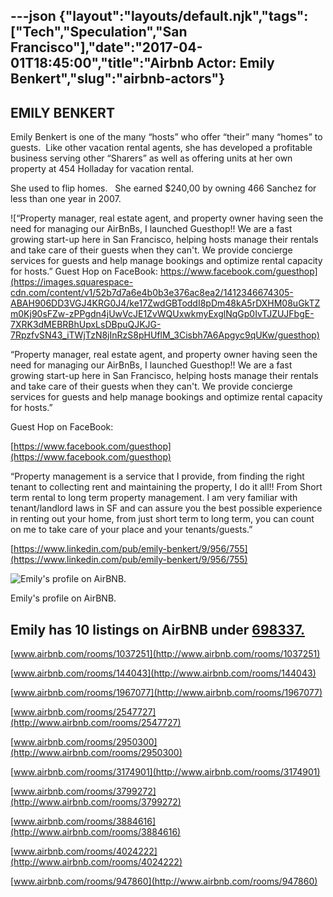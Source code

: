 ---json
{"layout":"layouts/default.njk","tags":["Tech","Speculation","San Francisco"],"date":"2017-04-01T18:45:00","title":"Airbnb Actor: Emily Benkert","slug":"airbnb-actors"}
---

**EMILY BENKERT**
-----------------

Emily Benkert is one of the many “hosts” who offer “their” many “homes” to guests.  Like other vacation rental agents, she has developed a profitable business serving other “Sharers” as well as offering units at her own property at 454 Holladay for vacation rental.

She used to flip homes.   She earned $240,00 by owning 466 Sanchez for less than one year in 2007.

![“Property manager, real estate agent, and property owner having seen the need for managing our AirBnBs, I launched Guesthop!! We are a fast growing start-up here in San Francisco, helping hosts manage their rentals and take care of their guests when they can't. We provide concierge services for guests and help manage bookings and optimize rental capacity for hosts.”   Guest Hop on FaceBook:    https://www.facebook.com/guesthop](https://images.squarespace-cdn.com/content/v1/52b7d7a6e4b0b3e376ac8ea2/1412346674305-ABAH906DD3VGJ4KRG0J4/ke17ZwdGBToddI8pDm48kA5rDXHM08uGkTZm0Kj90sFZw-zPPgdn4jUwVcJE1ZvWQUxwkmyExglNqGp0IvTJZUJFbgE-7XRK3dMEBRBhUpxLsDBpuQJKJG-7RpzfvSN43_iTWjTzN8jInRzS8pHUflM_3Cisbh7A6Apgyc9qUKw/guesthop)

“Property manager, real estate agent, and property owner having seen the need for managing our AirBnBs, I launched Guesthop!! We are a fast growing start-up here in San Francisco, helping hosts manage their rentals and take care of their guests when they can't. We provide concierge services for guests and help manage bookings and optimize rental capacity for hosts.”

Guest Hop on FaceBook:

[https://www.facebook.com/guesthop](https://www.facebook.com/guesthop)

“Property management is a service that I provide, from finding the right tenant to collecting rent and maintaining the property, I do it all!! From Short term rental to long term property management. I am very familiar with tenant/landlord laws in SF and can assure you the best possible experience in renting out your home, from just short term to long term, you can count on me to take care of your place and your tenants/guests.”

[https://www.linkedin.com/pub/emily-benkert/9/956/755](https://www.linkedin.com/pub/emily-benkert/9/956/755)

![Emily's profile on AirBNB.](https://images.squarespace-cdn.com/content/v1/52b7d7a6e4b0b3e376ac8ea2/1412346613101-49WFY4WW35MUV51OHPTX/ke17ZwdGBToddI8pDm48kEUn7m72EVQZGAIYAVsq2dpZw-zPPgdn4jUwVcJE1ZvWhcwhEtWJXoshNdA9f1qD7Xjs1RQ2trjUGUXrwm_8lmgwb-TOkenv2mEp8Cggd5cMUy1Q5u3VgHTkru-OcAovYg/Emily%27s+profile)

Emily's profile on AirBNB.

Emily has 10 listings on AirBNB under [698337.](http://www.airbnb.com/users/show/698337)
----------------------------------------------------------------------------------------

[www.airbnb.com/rooms/1037251](http://www.airbnb.com/rooms/1037251)

 [www.airbnb.com/rooms/144043](http://www.airbnb.com/rooms/144043)

 [www.airbnb.com/rooms/1967077](http://www.airbnb.com/rooms/1967077)

[www.airbnb.com/rooms/2547727](http://www.airbnb.com/rooms/2547727)

 [www.airbnb.com/rooms/2950300](http://www.airbnb.com/rooms/2950300)

[www.airbnb.com/rooms/3174901](http://www.airbnb.com/rooms/3174901)

 [www.airbnb.com/rooms/3799272](http://www.airbnb.com/rooms/3799272)

 [www.airbnb.com/rooms/3884616](http://www.airbnb.com/rooms/3884616)

 [www.airbnb.com/rooms/4024222](http://www.airbnb.com/rooms/4024222)

 [www.airbnb.com/rooms/947860](http://www.airbnb.com/rooms/947860)